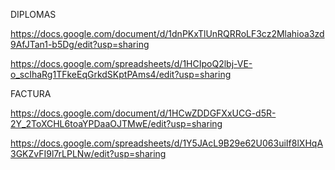 
DIPLOMAS


https://docs.google.com/document/d/1dnPKxTlUnRQRRoLF3cz2Mlahioa3zd9AfJTan1-b5Dg/edit?usp=sharing

https://docs.google.com/spreadsheets/d/1HCIpoQ2lbj-VE-o_scIhaRg1TFkeEqGrkdSKptPAms4/edit?usp=sharing


FACTURA

https://docs.google.com/document/d/1HCwZDDGFXxUCG-d5R-2Y_2ToXCHL6toaYPDaaOJTMwE/edit?usp=sharing

https://docs.google.com/spreadsheets/d/1Y5JAcL9B29e62U063uiIf8lXHqA3GKZvFI9l7rLPLNw/edit?usp=sharing
